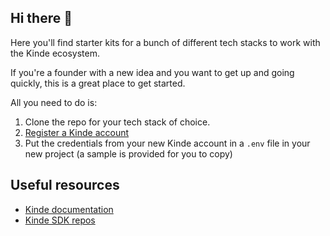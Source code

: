 ## Hi there 👋

Here you'll find starter kits for a bunch of different tech stacks to work with the Kinde ecosystem.

If you're a founder with a new idea and you want to get up and going quickly, this is a great place to get started.

All you need to do is:

1. Clone the repo for your tech stack of choice.
2. [Register a Kinde account](https://app.kinde.com/register) 
3. Put the credentials from your new Kinde account in a `.env` file in your new project (a sample is provided for you to copy)

## Useful resources

* [Kinde documentation](https://kinde.com/docs)
* [Kinde SDK repos](https://github.com/kinde-oss)

